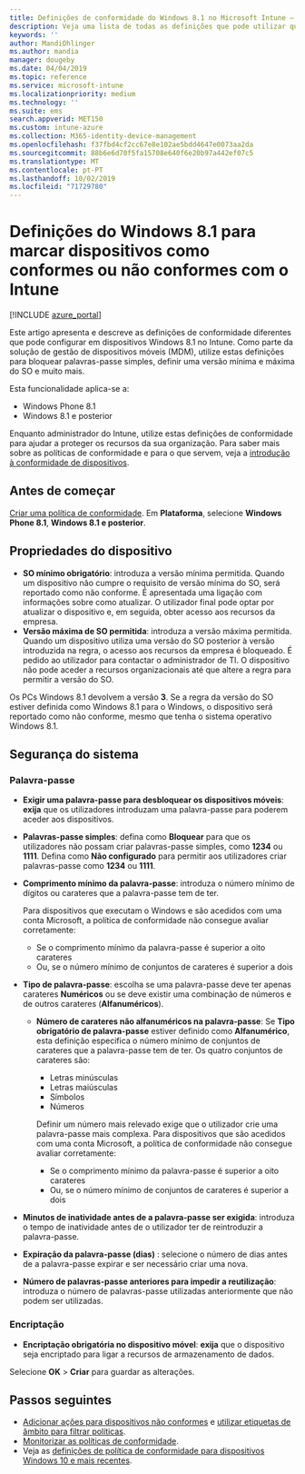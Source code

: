 ```yaml
---
title: Definições de conformidade do Windows 8.1 no Microsoft Intune – Azure | Microsoft Docs
description: Veja uma lista de todas as definições que pode utilizar quando define a conformidade para os seus dispositivos Windows 8.1 e Windows Phone 8.1 no Microsoft Intune. Verifique a conformidade da versão mínima e máxima do sistema operativo, defina o comprimento e as restrições das palavras-passe, ative a encriptação no armazenamento de dados e muito mais.
keywords: ''
author: MandiOhlinger
ms.author: mandia
manager: dougeby
ms.date: 04/04/2019
ms.topic: reference
ms.service: microsoft-intune
ms.localizationpriority: medium
ms.technology: ''
ms.suite: ems
search.appverid: MET150
ms.custom: intune-azure
ms.collection: M365-identity-device-management
ms.openlocfilehash: f37fbd4cf2cc67e8e102ae5bdd4647e0073aa2da
ms.sourcegitcommit: 88b6e6d70f5fa15708e640f6e20b97a442ef07c5
ms.translationtype: MT
ms.contentlocale: pt-PT
ms.lasthandoff: 10/02/2019
ms.locfileid: "71729780"
---
```

# <a name="windows-81-settings-to-mark-devices-as-compliant-or-not-compliant-using-intune"></a>Definições do Windows 8.1 para marcar dispositivos como conformes ou não conformes com o Intune

[!INCLUDE [azure_portal](../includes/azure_portal.md)]

Este artigo apresenta e descreve as definições de conformidade diferentes que pode configurar em dispositivos Windows 8.1 no Intune. Como parte da solução de gestão de dispositivos móveis (MDM), utilize estas definições para bloquear palavras-passe simples, definir uma versão mínima e máxima do SO e muito mais.

Esta funcionalidade aplica-se a:

- Windows Phone 8.1
- Windows 8.1 e posterior

Enquanto administrador do Intune, utilize estas definições de conformidade para ajudar a proteger os recursos da sua organização. Para saber mais sobre as políticas de conformidade e para o que servem, veja a [introdução à conformidade de dispositivos](device-compliance-get-started.md).

## <a name="before-you-begin"></a>Antes de começar

[Criar uma política de conformidade](create-compliance-policy.md#create-the-policy). Em **Plataforma**, selecione **Windows Phone 8.1**, **Windows 8.1 e posterior**.

## <a name="device-properties"></a>Propriedades do dispositivo

- **SO mínimo obrigatório**: introduza a versão mínima permitida. Quando um dispositivo não cumpre o requisito de versão mínima do SO, será reportado como não conforme. É apresentada uma ligação com informações sobre como atualizar. O utilizador final pode optar por atualizar o dispositivo e, em seguida, obter acesso aos recursos da empresa.
- **Versão máxima de SO permitida**: introduza a versão máxima permitida. Quando um dispositivo utiliza uma versão do SO posterior à versão introduzida na regra, o acesso aos recursos da empresa é bloqueado. É pedido ao utilizador para contactar o administrador de TI. O dispositivo não pode aceder a recursos organizacionais até que altere a regra para permitir a versão do SO.

Os PCs Windows 8.1 devolvem a versão **3**. Se a regra da versão do SO estiver definida como Windows 8.1 para o Windows, o dispositivo será reportado como não conforme, mesmo que tenha o sistema operativo Windows 8.1.

## <a name="system-security"></a>Segurança do sistema

### <a name="password"></a>Palavra-passe

- **Exigir uma palavra-passe para desbloquear os dispositivos móveis**: **exija** que os utilizadores introduzam uma palavra-passe para poderem aceder aos dispositivos.
- **Palavras-passe simples**: defina como **Bloquear** para que os utilizadores não possam criar palavras-passe simples, como **1234** ou **1111**. Defina como **Não configurado** para permitir aos utilizadores criar palavras-passe como **1234** ou **1111**.
- **Comprimento mínimo da palavra-passe**: introduza o número mínimo de dígitos ou carateres que a palavra-passe tem de ter.

  Para dispositivos que executam o Windows e são acedidos com uma conta Microsoft, a política de conformidade não consegue avaliar corretamente:
  - Se o comprimento mínimo da palavra-passe é superior a oito carateres
  - Ou, se o número mínimo de conjuntos de carateres é superior a dois

- **Tipo de palavra-passe**: escolha se uma palavra-passe deve ter apenas carateres **Numéricos** ou se deve existir uma combinação de números e de outros carateres (**Alfanuméricos**).
  
  - **Número de carateres não alfanuméricos na palavra-passe**: Se **Tipo obrigatório de palavra-passe** estiver definido como **Alfanumérico**, esta definição especifica o número mínimo de conjuntos de carateres que a palavra-passe tem de ter. Os quatro conjuntos de carateres são:
    - Letras minúsculas
    - Letras maiúsculas
    - Símbolos
    - Números

    Definir um número mais relevado exige que o utilizador crie uma palavra-passe mais complexa. Para dispositivos que são acedidos com uma conta Microsoft, a política de conformidade não consegue avaliar corretamente:

    - Se o comprimento mínimo da palavra-passe é superior a oito carateres
    - Ou, se o número mínimo de conjuntos de carateres é superior a dois

- **Minutos de inatividade antes de a palavra-passe ser exigida**: introduza o tempo de inatividade antes de o utilizador ter de reintroduzir a palavra-passe.
- **Expiração da palavra-passe (dias)** : selecione o número de dias antes de a palavra-passe expirar e ser necessário criar uma nova.
- **Número de palavras-passe anteriores para impedir a reutilização**: introduza o número de palavras-passe utilizadas anteriormente que não podem ser utilizadas.

### <a name="encryption"></a>Encriptação

- **Encriptação obrigatória no dispositivo móvel**: **exija** que o dispositivo seja encriptado para ligar a recursos de armazenamento de dados.

Selecione **OK** > **Criar** para guardar as alterações.

## <a name="next-steps"></a>Passos seguintes

- [Adicionar ações para dispositivos não conformes](actions-for-noncompliance.md) e [utilizar etiquetas de âmbito para filtrar políticas](../fundamentals/scope-tags.md).
- [Monitorizar as políticas de conformidade](compliance-policy-monitor.md).
- Veja as [definições de política de conformidade para dispositivos Windows 10 e mais recentes](compliance-policy-create-windows.md).